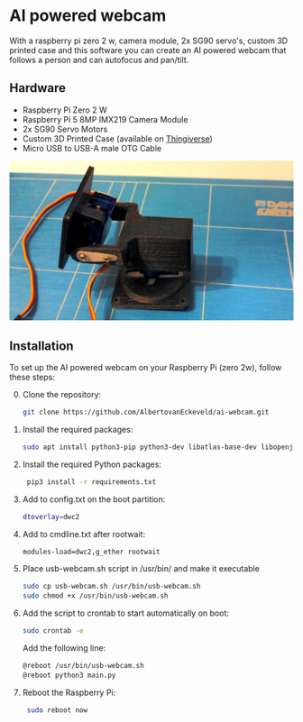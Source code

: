 # AI powered webcam

With a raspberry pi zero 2 w, camera module, 2x SG90 servo's, custom 3D printed case and this software you can create an AI powered webcam that follows a person and can autofocus and pan/tilt.

## Hardware
- Raspberry Pi Zero 2 W
- Raspberry Pi 5 8MP IMX219 Camera Module
- 2x SG90 Servo Motors
- Custom 3D Printed Case (available on [Thingiverse](https://www.thingiverse.com/thing:708819))
- Micro USB to USB-A male OTG Cable

![Webcam Prototype](img/ai-webcam-frame.jpg)

## Installation
To set up the AI powered webcam on your Raspberry Pi (zero 2w), follow these steps:

0. Clone the repository:
   ```bash
   git clone https://github.com/AlbertovanEckeveld/ai-webcam.git
   ```
1. Install the required packages:
   ```bash
   sudo apt install python3-pip python3-dev libatlas-base-dev libopenjp2-7 libtiff5 v4l2-ctlq
   ```
   
2. Install the required Python packages:
   ```bash
    pip3 install -r requirements.txt
    ```

3. Add to config.txt on the boot partition: 
   ```bash
   dtoverlay=dwc2
   ```
4. Add to cmdline.txt after rootwait:
    ```bash
    modules-load=dwc2,g_ether rootwait
    ```
5. Place usb-webcam.sh script in /usr/bin/ and make it executable
    ```bash
    sudo cp usb-webcam.sh /usr/bin/usb-webcam.sh
    sudo chmod +x /usr/bin/usb-webcam.sh
    ```
6. Add the script to crontab to start automatically on boot:
   ```bash
   sudo crontab -e
   ```
   Add the following line:
   ```bash
   @reboot /usr/bin/usb-webcam.sh
   @reboot python3 main.py
   ```
   
7. Reboot the Raspberry Pi:
   ```bash
    sudo reboot now
    ```
   
